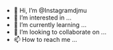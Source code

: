 - 👋 Hi, I’m @Instagramdjmu
- 👀 I’m interested in ...
- 🌱 I’m currently learning ...
- 💞️ I’m looking to collaborate on ...
- 📫 How to reach me ...

<!---
Instagramdjmu/Instagramdjmu is a ✨ special ✨ repository because its `README.md` (this file) appears on your GitHub profile.
You can click the Preview link to take a look at your changes.
--->
